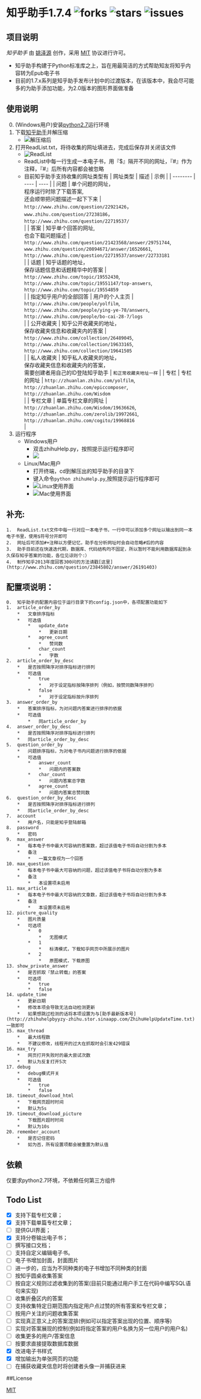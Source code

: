 #   知乎助手1.7.4  ![forks](https://img.shields.io/github/forks/YaoZeyuan/ZhihuHelp.svg) ![stars](https://img.shields.io/github/stars/YaoZeyuan/ZhihuHelp.svg) ![issues](https://img.shields.io/github/issues/YaoZeyuan/ZhihuHelp.svg)

##  项目说明

*知乎助手* 由 [姚泽源](http://www.yaozeyuan.online/) 创作，采用 [MIT](http://opensource.org/licenses/MIT) 协议进行许可。

*   知乎助手构建于Python标准库之上，旨在用最简洁的方式帮助知友将知乎内容转为Epub电子书
*   目前的1.7.x系列是知乎助手发布计划中的过渡版本，在该版本中，我会尽可能多的为助手添加功能，为2.0版本的图形界面做准备

##  使用说明
0.  (Windows用户)安装[python2.7](http://yun.baidu.com/s/1M8Bpk)运行环境
1.  下载[知乎助手](http://yaozeyuan.sinaapp.com/zhihuhelper/upgrade.php)并解压缩
    *   ![解压缩后](https://pic4.zhimg.com/b67c696f1a324df22b5cac58481d11a3_r.png)
2.  打开ReadList.txt，将待收集的网址填进去，完成后保存并关闭该文件
    *   ![ReadList](https://pic2.zhimg.com/c7c05c8dc01bf74129ce412609b378c5_r.png)
    *   ReadList中每一行生成一本电子书，用『$』隔开不同的网址，『#』作为注释，『#』后所有内容都会被忽略
    *   目前知乎助手支持收集的网址类型有
        | 网址类型 | 描述 | 示例 |
        | -------- | ---- | ---- |
        | 问题 | 单个问题的网址，<br />程序运行时除了下载答案,<br />还会顺带把问题描述一起下下来 | `http://www.zhihu.com/question/22921426`，<br />`www.zhihu.com/question/27238186`，<br />`http://www.zhihu.com/question/22719537/`<br /> |
        | 答案 | 知乎单个回答的网址,<br />也会下载问题描述 | `http://www.zhihu.com/question/21423568/answer/29751744`,<br /> `www.zhihu.com/question/20894671/answer/16526661`,<br /> `http://www.zhihu.com/question/22719537/answer/22733181`<br />|
        | 话题 | 知乎话题的地址，<br />保存话题信息和话题精华中的答案 | `http://www.zhihu.com/topic/19552430`,<br /> `http://www.zhihu.com/topic/19551147/top-answers`,<br />`http://www.zhihu.com/topic/19554859` <br />|
        | 指定知乎用户的全部回答 | 用户的个人主页 | `http://www.zhihu.com/people/yolfilm`,<br /> `http://www.zhihu.com/people/ying-ye-78/answers`,<br />`http://www.zhihu.com/people/bo-cai-28-7/logs` <br />|
        | 公开收藏夹 | 知乎公开收藏夹的地址，<br />保存收藏夹信息和收藏夹内的答案 | `http://www.zhihu.com/collection/26489045`,<br /> `http://www.zhihu.com/collection/19633165`,<br /> `http://www.zhihu.com/collection/19641505`<br /> |
        | 私人收藏夹 | 知乎私人收藏夹的地址，<br />保存收藏夹信息和收藏夹内的答案，<br />需要创建者用自己的ID登陆知乎助手 | `和正常收藏夹地址一样` |
        | 专栏 | 专栏的网址 | `http://zhuanlan.zhihu.com/yolfilm`, <br />`http://zhuanlan.zhihu.com/epiccomposer`,<br /> `http://zhuanlan.zhihu.com/Wisdom`<br /> |
        | 专栏文章 | 单篇专栏文章的网址 | `http://zhuanlan.zhihu.com/Wisdom/19636626`,<br /> `http://zhuanlan.zhihu.com/zerolib/19972661`, <br />`http://zhuanlan.zhihu.com/cogito/19968816` <br />|
3.  运行程序
    *   Windows用户
        *   双击zhihuHelp.py，按照提示运行程序即可
        *   ![](https://pic2.zhimg.com/3858bed15dec0843a652b7518d7ffa95_r.png)
    *   Linux/Mac用户
        *   打开终端，cd到解压出的知乎助手的目录下
        *   键入命令`python zhihuHelp.py`,按照提示运行程序即可
        *   ![Linux使用界面](https://pic1.zhimg.com/47d2fea858e68847760ec05f848abcb0_r.png)
        *   ![Mac使用界面](https://pic2.zhimg.com/5454f5bc83e27a230dd2802510713a8d_r.png)


##  补充:
    1.  ReadList.txt文件中每一行对应一本电子书，一行中可以添加多个网址以输出到同一本电子书里，使用$符号分开即可
    2.  网址后可添加#+注释以方便记忆，助手在分析网址时会自动忽略#后的内容
    3.  助手目前还在快速迭代期，数据库、代码结构均不固定，所以暂时不能利用数据库起到永久保存知乎答案的功能，各位见谅则个:）
    4.  制作知乎2013年度回答300问的方法请戳[这里](http://www.zhihu.com/question/23845802/answer/26191403)

##  配置项说明：
    0.  知乎助手的配置内容位于运行目录下的config.json中，各项配置功能如下
    1.  article_order_by
        *   文章排序指标
        *   可选值
            *   update_date
                *   更新日期
            *   agree_count
                *   赞同数
            *   char_count
                *   字数
    2.  article_order_by_desc
        *   是否按照降序对排序指标进行排列
        *   可选值
            *   true
                *   对于设定指标按降序排列（例如，按赞同数降序排列）
            *   false
                *   对于设定指标按升序排列
    3.  answer_order_by
        *   答案排序指标，为对问题内答案进行排序的依据
        *   可选值
            *   同article_order_by
    4.  answer_order_by_desc
        *   是否按照降序对排序指标进行排列
        *   同article_order_by_desc
    5.  question_order_by
        *   问题排序指标，为对电子书内问题进行排序的依据
        *   可选值
            *   answer_count
                *   问题内的答案数
            *   char_count
                *   问题内答案总字数
            *   agree_count
                *   问题内答案总赞同数
    6.  question_order_by_desc
        *   是否按照降序对排序指标进行排列
        *   同article_order_by_desc 
    7.  account
        *   用户名，只能是知乎登陆邮箱
    8.  password
        *   密码
    9.  max_answer
        *   每本电子书中最大可容纳的答案数，超过该值电子书将自动分割为多本
        *   备注
            *   一篇文章视为一个回答
    10. max_question
        *   每本电子书中最大可容纳的问题，超过该值电子书将自动分割为多本
        *   备注
            *   本设置项未启用
    11. max_article
        *   每本电子书中最大可容纳的文章数，超过该值电子书将自动分割为多本
        *   备注
            *   本设置项未启用     
    12. picture_quality
        *   图片质量
        *   可选项
            *   0
                *   无图模式
            *   1   
                *   标清模式，下载知乎网页中所展示的图片
            *   2
                *   原图模式，下载原图
    13. show_private_answer
        *   是否抓取『禁止转载』的答案
        *   可选项
            *   true
            *   false
    14. update_time
        *   更新日期
        *   修改本项会导致无法自动检测更新
        *   如果想跳过检测的话将本项设置为与[助手最新版本号](http://zhihuhelpbyyzy-zhihu.stor.sinaapp.com/ZhihuHelpUpdateTime.txt)一致即可
    15. max_thread
        *   最大线程数
        *   不建议修改，线程开的过大在抓取时会引发429错误
    16. max_try
        *   网页打开失败时的最大尝试次数
        *   默认为反复打开5次
    17. debug
        *   debug模式开关
        *   可选值
            *   true
            *   false
    18. timeout_download_html
        *   下载网页超时时间
        *   默认为5s
    19. timeout_download_picture
        *   下载图片超时时间
        *   默认为10s
    20. remember_account
        *   是否记住密码
        *   如为否，所有设置项都会被重置为默认值

##  依赖

仅要求python2.7环境，不依赖任何第三方组件

##  Todo List

- [x] 支持下载专栏文章；
- [x] 支持下载单篇专栏文章；
- [ ] 提供GUI界面；
- [x] 支持分卷输出电子书；
- [ ] 撰写接口文档；
- [ ] 支持自定义编辑电子书。
- [ ] 电子书增加封面，封面图片
- [ ] 进一步的，应当为不同种类的电子书增加不同种类的封面
- [ ] 按知乎圆桌收集答案
- [ ] 按自定义规则过滤收集到的答案(目前只能通过用户手工在代码中编写SQL语句来实现)
- [ ] 收集折叠区内的答案
- [ ] 支持收集特定日期范围内指定用户点过赞的所有答案和专栏文章；
- [ ] 按用户关注的问题收集答案
- [ ] 实现真正意义上的答案混排(例如可以指定答案出现的位置、顺序等)
- [ ] 实现对答案展现的控制(例如将指定答案的用户名换为另一位用户的用户名)
- [ ] 收集更多的用户/答案信息
- [ ] 按要求直接提取数据库数据
- [x] 改进电子书样式
- [x] 增加输出为单张网页的功能
- [ ] 在捕获收藏夹信息时将创建者头像一并捕获进来

##License

[MIT](http://opensource.org/licenses/MIT) 
